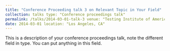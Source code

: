 ```yaml
---
title: "Conference Proceeding talk 3 on Relevant Topic in Your Field"
collection: talks type: "Conference proceedings talk"
permalink: /talks/2014-03-01-talk-3 venue: "Testing Institute of America 2014 Annual Conference"
date: 2014-03-01 location: "Los Angeles, CA"
---
```


This is a description of your conference proceedings talk, note the different field in type. You can put anything in
this field.

